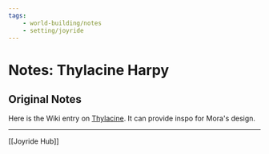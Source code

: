 ```yaml
---
tags:
    - world-building/notes 
    - setting/joyride
---
```

# Notes: Thylacine Harpy

## Original  Notes
Here is the Wiki entry on [Thylacine](https://en.wikipedia.org/wiki/Thylacine). 
It can provide inspo for Mora's design.

---
[[Joyride Hub]]